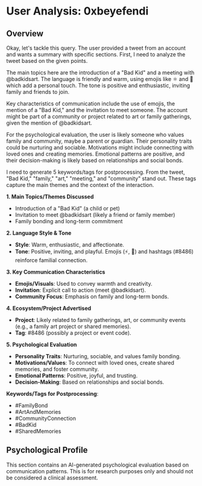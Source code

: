 # User Analysis: 0xbeyefendi

## Overview

<think>
Okay, let's tackle this query. The user provided a tweet from an account and wants a summary with specific sections. First, I need to analyze the tweet based on the given points.

The main topics here are the introduction of a "Bad Kid" and a meeting with @badkidsart. The language is friendly and warm, using emojis like ⚛️ and 🦣 which add a personal touch. The tone is positive and enthusiastic, inviting family and friends to join.

Key characteristics of communication include the use of emojis, the mention of a "Bad Kid," and the invitation to meet someone. The account might be part of a community or project related to art or family gatherings, given the mention of @badkidsart. 

For the psychological evaluation, the user is likely someone who values family and community, maybe a parent or guardian. Their personality traits could be nurturing and sociable. Motivations might include connecting with loved ones and creating memories. Emotional patterns are positive, and their decision-making is likely based on relationships and social bonds.

I need to generate 5 keywords/tags for postprocessing. From the tweet, "Bad Kid," "family," "art," "meeting," and "community" stand out. These tags capture the main themes and the context of the interaction.
</think>

**1. Main Topics/Themes Discussed**  
- Introduction of a "Bad Kid" (a child or pet)  
- Invitation to meet @badkidsart (likely a friend or family member)  
- Family bonding and long-term commitment  

**2. Language Style & Tone**  
- **Style**: Warm, enthusiastic, and affectionate.  
- **Tone**: Positive, inviting, and playful. Emojis (⚡️, 🦣) and hashtags (#8486) reinforce familial connection.  

**3. Key Communication Characteristics**  
- **Emojis/Visuals**: Used to convey warmth and creativity.  
- **Invitation**: Explicit call to action (meet @badkidsart).  
- **Community Focus**: Emphasis on family and long-term bonds.  

**4. Ecosystem/Project Advertised**  
- **Project**: Likely related to family gatherings, art, or community events (e.g., a family art project or shared memories).  
- **Tag**: #8486 (possibly a project or event code).  

**5. Psychological Evaluation**  
- **Personality Traits**: Nurturing, sociable, and values family bonding.  
- **Motivations/Values**: To connect with loved ones, create shared memories, and foster community.  
- **Emotional Patterns**: Positive, joyful, and trusting.  
- **Decision-Making**: Based on relationships and social bonds.  

**Keywords/Tags for Postprocessing**:  
- #FamilyBond  
- #ArtAndMemories  
- #CommunityConnection  
- #BadKid  
- #SharedMemories

## Psychological Profile

This section contains an AI-generated psychological evaluation based on communication patterns. This is for research purposes only and should not be considered a clinical assessment.